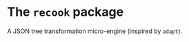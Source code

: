 The `recook` package
====================

A JSON tree transformation micro-engine (inspired by `adapt`).